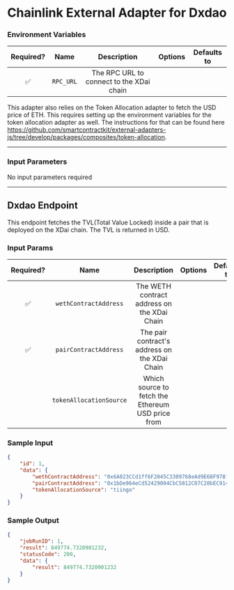 # Chainlink External Adapter for Dxdao

### Environment Variables

| Required? |            Name            |               Description                |       Options       | Defaults to |
| :-------: | :------------------------: | :--------------------------------------: | :-----------------: | :---------: |
|    ✅     | `RPC_URL`  |   The RPC URL to connect to the XDai chain    |  |             |

This adapter also relies on the Token Allocation adapter to fetch the USD price of ETH.  This requires setting up the environment variables 
for the token allocation adapter as well.  The instructions for that can be found here https://github.com/smartcontractkit/external-adapters-js/tree/develop/packages/composites/token-allocation.


---

### Input Parameters

No input parameters required

---

## Dxdao Endpoint

This endpoint fetches the TVL(Total Value Locked) inside a pair that is deployed on the XDai chain.  The TVL is returned in USD.

### Input Params

| Required? |            Name            |               Description                |       Options       | Defaults to |
| :-------: | :------------------------: | :--------------------------------------: | :-----------------: | :---------: |
|    ✅     | `wethContractAddress`  |   The WETH contract address on the XDai Chain    |  |             |
|    ✅     | `pairContractAddress` | The pair contract's address on the XDai Chain |   |             |
|         | `tokenAllocationSource` | Which source to fetch the Ethereum USD price from |   |             |

### Sample Input

```json
{
    "id": 1,
    "data": {
        "wethContractAddress": "0x6A023CCd1ff6F2045C3309768eAd9E68F978f6e1",
        "pairContractAddress": "0x1bDe964eCd52429004CbC5812C07C28bEC9147e9",
        "tokenAllocationSource": "tiingo"
    }
}
```

### Sample Output

```json
{
    "jobRunID": 1,
    "result": 849774.7320901232,
    "statusCode": 200,
    "data": {
        "result": 849774.7320901232
    }
}
```
